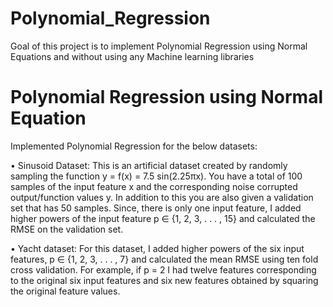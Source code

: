 # Polynomial_Regression

Goal of this project is to implement Polynomial Regression using Normal Equations and without using any Machine learning libraries

# Polynomial Regression using Normal Equation

Implemented Polynomial Regression for the below datasets:


• Sinusoid Dataset: This is an artificial dataset created by randomly sampling the function
y = f(x) = 7.5 sin(2.25πx). You have a total of 100 samples of the input feature x and the
corresponding noise corrupted output/function values y. In addition to this you are also given
a validation set that has 50 samples. Since, there is only one input feature, I added higher powers
of the input feature p ∈ {1, 2, 3, . . . , 15} and calculated the RMSE on the validation set. 


• Yacht dataset: For this dataset, I added higher powers of the six input features, p ∈
{1, 2, 3, . . . , 7} and calculated the mean RMSE using ten fold cross validation. For example,
if p = 2 I had twelve features corresponding to the original six input features and
six new features obtained by squaring the original feature values.



